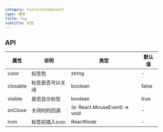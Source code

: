 ```yaml
---
category: FunctionComponent
type: 通用
title: Tag
subtitle: 标签
---
```

## API
  
| 属性 | 说明 | 类型 | 默认值 |
| --- | ---  | --- | ---   |
| color | 标签色 | string | - |
| closable | 标签是否可以关闭 | boolean | false |
| visible | 是否显示标签 | boolean | true |
| onClose | 关闭时的回调 | (e: React.MouseEvent<HTMLElement>) => void | - |
| icon | 标签前插入icon | ReactNode | - |
